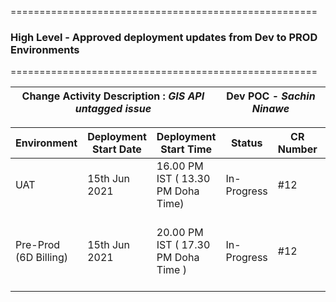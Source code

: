 =====================================================
   ### **High Level - Approved deployment updates from Dev to PROD Environments**
=====================================================

| Change Activity Description : _GIS API untagged issue_ | Dev POC - _Sachin Ninawe_ |
|----------------------|----|

| Environment | Deployment Start Date | Deployment Start Time | Status | CR Number | ADO Number | Comments|
|-----|-----------------------|-----------------------|--------|-----|---|----|
| UAT |15th Jun 2021| 16.00 PM IST ( 13.30 PM Doha Time) |In-Progress|#12|ADO 123|
|Pre-Prod (6D Billing) |15th Jun 2021 | 20.00 PM IST ( 17.30 PM Doha Time ) |In-Progress|#12 | ADO 123|[Release Note_6d Billing_V 2.1_15-06-2021.docx](/.attachments/Release%20Note_6d%20Billing_V%202.1_15-06-2021-5cb7017d-1f73-420a-960a-bbaad7871e65.docx)|